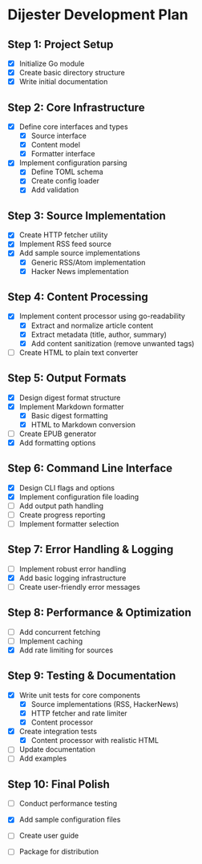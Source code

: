 # Dijester Development Plan

## Step 1: Project Setup

- [x] Initialize Go module
- [x] Create basic directory structure
- [x] Write initial documentation

## Step 2: Core Infrastructure

- [x] Define core interfaces and types
  - [x] Source interface
  - [x] Content model
  - [x] Formatter interface
- [x] Implement configuration parsing
  - [x] Define TOML schema
  - [x] Create config loader
  - [x] Add validation

## Step 3: Source Implementation

- [x] Create HTTP fetcher utility
- [x] Implement RSS feed source
- [x] Add sample source implementations
  - [x] Generic RSS/Atom implementation
  - [x] Hacker News implementation

## Step 4: Content Processing

- [x] Implement content processor using go-readability
  - [x] Extract and normalize article content
  - [x] Extract metadata (title, author, summary)
  - [x] Add content sanitization (remove unwanted tags)
- [ ] Create HTML to plain text converter

## Step 5: Output Formats

- [x] Design digest format structure
- [x] Implement Markdown formatter
  - [x] Basic digest formatting
  - [x] HTML to Markdown conversion
- [ ] Create EPUB generator
- [x] Add formatting options

## Step 6: Command Line Interface

- [x] Design CLI flags and options
- [x] Implement configuration file loading
- [ ] Add output path handling
- [ ] Create progress reporting
- [ ] Implement formatter selection

## Step 7: Error Handling & Logging

- [ ] Implement robust error handling
- [x] Add basic logging infrastructure
- [ ] Create user-friendly error messages

## Step 8: Performance & Optimization

- [ ] Add concurrent fetching
- [ ] Implement caching
- [x] Add rate limiting for sources

## Step 9: Testing & Documentation

- [x] Write unit tests for core components
  - [x] Source implementations (RSS, HackerNews)
  - [x] HTTP fetcher and rate limiter
  - [x] Content processor
- [x] Create integration tests
  - [x] Content processor with realistic HTML
- [ ] Update documentation
- [ ] Add examples

## Step 10: Final Polish

- [ ] Conduct performance testing
- [x] Add sample configuration files
- [ ] Create user guide
- [ ] Package for distribution

